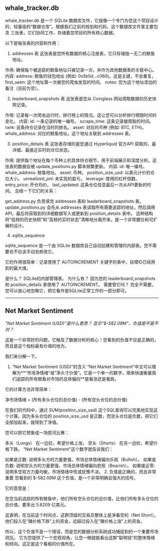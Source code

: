 ## whale_tracker.db
whale_tracker.db 是一个 SQLite 数据库文件，它就像一个专门为您这个项目设计的、轻量级的“数据仓库”。根据我们之前的规划和代码，这个数据库文件里主要包含 三张表，它们协同工作，存储着您项目的所有核心数据。

以下是每张表的内容和作用：

1. addresses 表
这张表是您所有数据的核心注册表，它只存储独一无二的鲸鱼地址。

作用: 确保每个被追踪的鲸鱼地址只被记录一次，并作为其他数据表的关联中心。
内容:
address: 鲸鱼的钱包地址 (例如: 0x5b5d...c060)。这是主键，不会重复。
first_seen: 这个地址第一次被您的爬虫发现的时间。
notes: 您为这个地址添加的备注（目前为空）。


2. leaderboard_snapshots 表
这张表是您从 Coinglass 网站爬取数据的历史快照记录。

作用: 记录每一次爬虫运行时，排行榜上的情况。这让您可以分析排行榜随时间的变化。
内容:
id: 一条记录的唯一编号。
scrape_time: 这条记录被爬取的时间。
rank: 这条持仓记录在当时的排名。
asset: 对应的币种 (例如: BTC, ETH)。
whale_address: 对应的鲸鱼地址。这个地址关联到 addresses 表。


3. position_details 表
这张表存储的是您通过 Hyperliquid 官方API 获取的、最详细、最接近实时的仓位状态。

作用: 提供每个地址在每个币种上的具体持仓细节，用于前端展示和深度分析。这张表的数据会被 update_positions.py 脚本频繁更新。
内容:
id: 唯一编号。
whale_address: 鲸鱼地址。
asset: 币种。
position_size_usd: 以美元计价的仓位大小。
unrealized_pnl: 未实现的盈亏。
leverage: 使用的杠杆倍数。
entry_price: 开仓均价。
last_updated: 这条仓位信息最后一次从API更新的时间。
总结一下它们的关系：

get_address.py 负责填充 addresses 表和 leaderboard_snapshots 表。
update_positions.py 会先从 addresses 表读取所有需要追踪的地址，然后调用API，最后将获取到的详细数据写入或更新到 position_details 表中。
这种结构将“低频的历史快照”和“高频的实时状态”清晰地分离开来，是一个非常健壮和可扩展的设计。


4. sqlite_sequence

sqlite_sequence 是一个由 SQLite 数据库自己自动创建和管理的内部表。您不需要也不应该手动去修改它。

它的作用很简单：记录使用了 AUTOINCREMENT 关键字的表中，自增ID已经用到的最大值。

是什么？ SQLite的内部管理表。
为什么有？ 因为您的 leaderboard_snapshots 和 position_details 表使用了 AUTOINCREMENT。
需要管它吗？ 完全不需要。您可以放心地忽略它，把它看作是SQLite正常工作的一部分即可。


---

## Net Market Sentiment

*“Net Market Sentiment (USD)”是什么意思？*
*显示“$-582.09M“，负值是不是不对？*


这是一个非常好的问题，它触及了数据分析的核心！您看到的负值不仅是正确的，而且是这个指标最有价值的地方。

我们来分解一下。

1. “Net Market Sentiment (USD)”的含义
“Net Market Sentiment”中文可以理解为**“市场净情绪”或“净头寸价值”。它是一个单一的数字，用来快速衡量我们追踪的所有鲸鱼对市场的总体偏向**是看涨还是看跌。

它的计算方法非常简单：

净市场情绪 = (所有多头仓位的总价值) - (所有空头仓位的总价值)

在我们的代码中，通过 SUM(position_size_usd) 这个SQL查询可以完美地实现这个计算。因为多头仓位的 position_size_usd 是正数，而空头仓位是负数，把它们全部加起来，就得到了净值。

您可以把它想象成一场拔河比赛：

多头（Longs） 在一边拉，希望价格上涨。
空头（Shorts） 在另一边拉，希望价格下跌。
“Net Market Sentiment”这个数字就告诉我们：

如果是正数: 说明多头方的力量更强，市场总体情绪偏向乐观（Bullish）。
如果是负数: 说明空头方的力量更强，市场总体情绪偏向悲观（Bearish）。
如果接近零: 说明多空双方力量均衡，市场情绪中性或犹豫不决。
2. 负值是正确的，而且非常重要
您看到的 $-582.09M 这个负值，是一个非常明确且强大的信号。

它的意思是：

在您当前追踪的所有鲸鱼中，他们所有空头仓位的总价值，比他们所有多头仓位的总价值，要多出 5.8209 亿美元。

这表明，在当前这个时间点，这群顶级的交易员整体上是净看空的（Net Short）。他们投入在“赌价格下跌”上的资金，远超过投入在“赌价格上涨”上的资金。

所以，这个负值不是一个错误，而是您的数据分析系统成功捕捉到的一个重要市场洞见。 它为您提供了一个宏观视角，让您一眼就能看出这群“聪明钱”的整体情绪和倾向。这正是这个看板的价值所在。